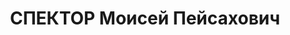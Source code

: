 ---
title: СПЕКТОР Моисей Пейсахович
description: народився 1907 р. у м. Золотоноша Золотоніського пов. Київської губ.
  Єврей, з міщан, освіта вища, позапарт., до 1937 р. член ВЛКСМ. Проживав у Харкові.
  Завідувач відділу художнього виховання Палацу піонерів. Заарештований 1 жовтня 1937
  р. як член антирад. троцькістської терористичної організації (статті 548, 5411 КК
  УРСР) і військовою колегією Верховного Суду СРСР 7 грудня 1937 р. (статті 548 через
  ст. 20, 5411 КК УРСР) засуджений на 10 років позбавлення волі у ВТТ з пораженням
  у правах на 5 років і конфіскацією майна. Термін покарання відбував у Норильтабі.
  На вересень 1950 р. проживав у с. Дудинка Красноярського краю. Ухвалою особливої
  наради при МДБ СРСР від 9 грудня 1950 р. висланий на поселення до Красноярського
  краю. Реабілітований 8 жовтня 1955р.
---